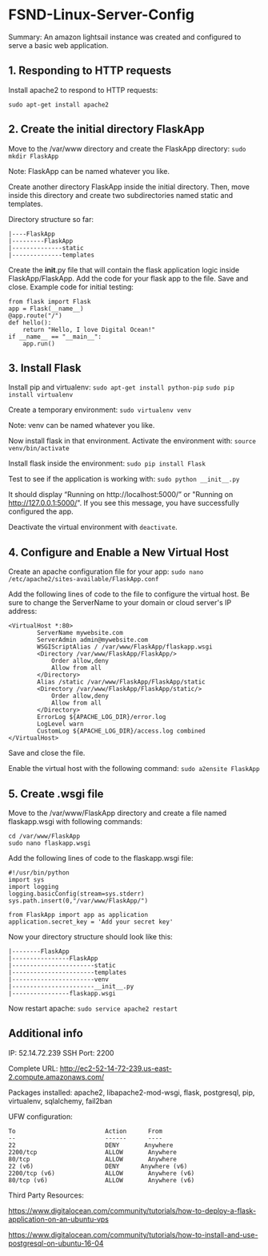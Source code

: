 # FSND-Linux-Server-Config

Summary: An amazon lightsail instance was created and configured to serve a basic web application.

## 1. Responding to HTTP requests

Install apache2 to respond to HTTP requests:

```sudo apt-get install apache2```


## 2. Create the initial directory FlaskApp

Move to the /var/www directory and create the FlaskApp directory:
```sudo mkdir FlaskApp```

Note: FlaskApp can be named whatever you like.

Create another directory FlaskApp inside the initial directory. Then, move inside this directory and create two subdirectories named static and templates.

Directory structure so far:

```
|----FlaskApp
|---------FlaskApp
|--------------static
|--------------templates
```

Create the __init__.py file that will contain the flask application logic inside FlaskApp/FlaskApp. Add the code for your  flask app to the file. Save and close. Example code for initial testing: 
```
from flask import Flask
app = Flask(__name__)
@app.route("/")
def hello():
    return "Hello, I love Digital Ocean!"
if __name__ == "__main__":
    app.run()
```
## 3. Install Flask

Install pip and virtualenv:
```sudo apt-get install python-pip```
```sudo pip install virtualenv ```

Create a temporary environment: 
```sudo virtualenv venv```

Note: venv can be named whatever you like.

Now install flask in that environment. Activate the environment with:
```source venv/bin/activate```

Install flask inside the environment:
```sudo pip install Flask```

Test to see if the application is working with:
```sudo python __init__.py```

It should display “Running on http://localhost:5000/” or "Running on http://127.0.0.1:5000/". If you see this message, you have successfully configured the app.

Deactivate the virtual environment with ```deactivate```.

## 4. Configure and Enable a New Virtual Host

Create an apache configuration file for your app:
```sudo nano /etc/apache2/sites-available/FlaskApp.conf```

Add the following lines of code to the file to configure the virtual host. Be sure to change the ServerName to your domain or cloud server's IP address:

```
<VirtualHost *:80>
		ServerName mywebsite.com
		ServerAdmin admin@mywebsite.com
		WSGIScriptAlias / /var/www/FlaskApp/flaskapp.wsgi
		<Directory /var/www/FlaskApp/FlaskApp/>
			Order allow,deny
			Allow from all
		</Directory>
		Alias /static /var/www/FlaskApp/FlaskApp/static
		<Directory /var/www/FlaskApp/FlaskApp/static/>
			Order allow,deny
			Allow from all
		</Directory>
		ErrorLog ${APACHE_LOG_DIR}/error.log
		LogLevel warn
		CustomLog ${APACHE_LOG_DIR}/access.log combined
</VirtualHost>
```
Save and close the file.

Enable the virtual host with the following command:
```sudo a2ensite FlaskApp```

## 5. Create .wsgi file

Move to the /var/www/FlaskApp directory and create a file named flaskapp.wsgi with following commands:
```
cd /var/www/FlaskApp
sudo nano flaskapp.wsgi
```

Add the following lines of code to the flaskapp.wsgi file:
```
#!/usr/bin/python
import sys
import logging
logging.basicConfig(stream=sys.stderr)
sys.path.insert(0,"/var/www/FlaskApp/")

from FlaskApp import app as application
application.secret_key = 'Add your secret key'
```

Now your directory structure should look like this:
```
|--------FlaskApp
|----------------FlaskApp
|-----------------------static
|-----------------------templates
|-----------------------venv
|-----------------------__init__.py
|----------------flaskapp.wsgi
```

Now restart apache:
```sudo service apache2 restart```

## Additional info
IP: 52.14.72.239 SSH Port: 2200

Complete URL: http://ec2-52-14-72-239.us-east-2.compute.amazonaws.com/

Packages installed: apache2, libapache2-mod-wsgi, flask, postgresql, pip, virtualenv, sqlalchemy, fail2ban

UFW configuration:
```
To                         Action      From
--                         ------      ----
22                         DENY       Anywhere                  
2200/tcp                   ALLOW       Anywhere                  
80/tcp                     ALLOW       Anywhere                  
22 (v6)                    DENY      Anywhere (v6)             
2200/tcp (v6)              ALLOW       Anywhere (v6)             
80/tcp (v6)                ALLOW       Anywhere (v6) 
```

Third Party Resources:

https://www.digitalocean.com/community/tutorials/how-to-deploy-a-flask-application-on-an-ubuntu-vps

https://www.digitalocean.com/community/tutorials/how-to-install-and-use-postgresql-on-ubuntu-16-04
